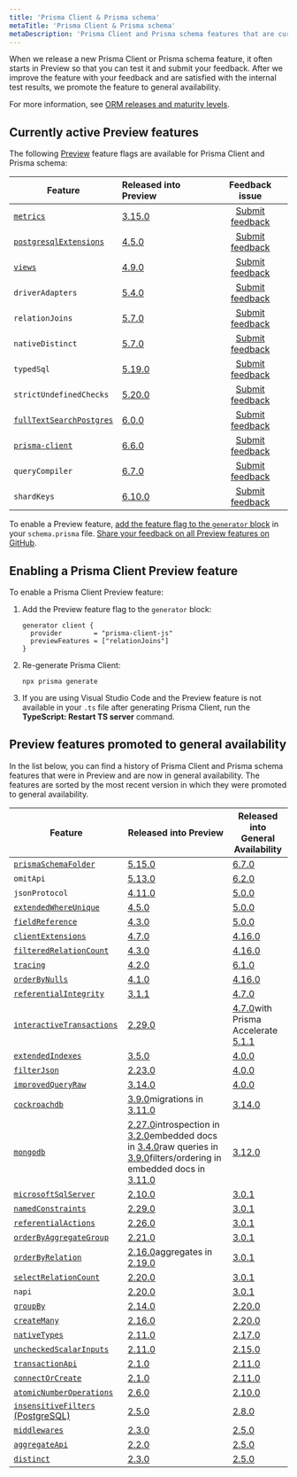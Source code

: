 ```yaml
---
title: 'Prisma Client & Prisma schema'
metaTitle: 'Prisma Client & Prisma schema'
metaDescription: 'Prisma Client and Prisma schema features that are currently in Preview.'
---
```


<!-- TopBlock -->

When we release a new Prisma Client or Prisma schema feature, it often starts in Preview so that you can test it and submit your feedback. After we improve the feature with your feedback and are satisfied with the internal test results, we promote the feature to general availability.

For more information, see [ORM releases and maturity levels](/orm/more/releases).

## Currently active Preview features

The following [Preview](/orm/more/releases#preview) feature flags are available for Prisma Client and Prisma schema:

| Feature                                                                         | Released into Preview                                          |                            Feedback issue                             |
| ------------------------------------------------------------------------------- | :------------------------------------------------------------- | :-------------------------------------------------------------------: |
| [`metrics`](/orm/prisma-client/observability-and-logging/metrics)               | [3.15.0](https://github.com/prisma/prisma/releases/tag/3.15.0) |   [Submit feedback](https://github.com/prisma/prisma/issues/13579)    |
| [`postgresqlExtensions`](/orm/prisma-schema/postgresql-extensions)              | [4.5.0](https://github.com/prisma/prisma/releases/tag/4.5.0)   |   [Submit feedback](https://github.com/prisma/prisma/issues/15835)    |
| [`views`](/orm/prisma-schema/data-model/views)                                  | [4.9.0](https://github.com/prisma/prisma/releases/tag/4.9.0)   |   [Submit feedback](https://github.com/prisma/prisma/issues/17335)    |
| `driverAdapters`                                                                | [5.4.0](https://github.com/prisma/prisma/releases/tag/5.4.0)   |    [Submit feedback](https://github.com/prisma/prisma/issues/3108)    |
| `relationJoins`                                                                 | [5.7.0](https://github.com/prisma/prisma/releases/tag/5.7.0)   | [Submit feedback](https://github.com/prisma/prisma/discussions/22288) |
| `nativeDistinct`                                                                | [5.7.0](https://github.com/prisma/prisma/releases/tag/5.7.0)   | [Submit feedback](https://github.com/prisma/prisma/discussions/22287) |
| `typedSql`                                                                      | [5.19.0](https://github.com/prisma/prisma/releases/tag/5.19.0) | [Submit feedback](https://github.com/prisma/prisma/discussions/25106) |
| `strictUndefinedChecks`                                                         | [5.20.0](https://github.com/prisma/prisma/releases/tag/5.20.0) | [Submit feedback](https://github.com/prisma/prisma/discussions/25271) |
| [`fullTextSearchPostgres`](/orm/prisma-client/queries/full-text-search)         | [6.0.0](https://github.com/prisma/prisma/releases/tag/6.0.0)   |   [Submit feedback](https://github.com/prisma/prisma/issues/25773)    |
| [`prisma-client`](/orm/prisma-schema/overview/generators#prisma-client-preview) | [6.6.0](https://pris.ly/release/6.6.0)                         |   [Submit feedback](https://github.com/prisma/prisma/issues/25773)    |
| `queryCompiler`                                                                 | [6.7.0](https://pris.ly/release/6.7.0)                         |      [Submit feedback](https://github.com/prisma/prisma/issues/)      |
| `shardKeys`                                                                     | [6.10.0](https://pris.ly/release/6.10.0)                       |      [Submit feedback](https://github.com/prisma/prisma/issues/)      |

To enable a Preview feature, [add the feature flag to the `generator` block](#enabling-a-prisma-client-preview-feature) in your `schema.prisma` file. [Share your feedback on all Preview features on GitHub](https://github.com/prisma/prisma/issues/3108).

## Enabling a Prisma Client Preview feature

To enable a Prisma Client Preview feature:

1. Add the Preview feature flag to the `generator` block:

   ```prisma
   generator client {
     provider        = "prisma-client-js"
     previewFeatures = ["relationJoins"]
   }
   ```

2. Re-generate Prisma Client:

   ```terminal
   npx prisma generate
   ```

3. If you are using Visual Studio Code and the Preview feature is not available in your `.ts` file after generating Prisma Client, run the **TypeScript: Restart TS server** command.

## Preview features promoted to general availability

In the list below, you can find a history of Prisma Client and Prisma schema features that were in Preview and are now in general availability. The features are sorted by the most recent version in which they were promoted to general availability.

| Feature                                                                                                                    | Released into Preview                                                                                                                                                                                                                                                                                                                                                                                                                              | Released into General Availability                                                                                                                         |
| -------------------------------------------------------------------------------------------------------------------------- | -------------------------------------------------------------------------------------------------------------------------------------------------------------------------------------------------------------------------------------------------------------------------------------------------------------------------------------------------------------------------------------------------------------------------------------------------- | ---------------------------------------------------------------------------------------------------------------------------------------------------------- |
| [`prismaSchemaFolder`](/orm/prisma-schema/overview/location#multi-file-prisma-schema)                                      | [5.15.0](https://github.com/prisma/prisma/releases/tag/5.15.0)                                                                                                                                                                                                                                                                                                                                                                                     | [6.7.0](https://pris.ly/release/6.7.0)                                                                                                                     |
| `omitApi`                                                                                                                  | [5.13.0](https://github.com/prisma/prisma/releases/tag/5.13.0)                                                                                                                                                                                                                                                                                                                                                                                     | [6.2.0](https://github.com/prisma/prisma/releases/tag/6.2.0)                                                                                               |
| `jsonProtocol`                                                                                                             | [4.11.0](https://github.com/prisma/prisma/releases/tag/4.11.0)                                                                                                                                                                                                                                                                                                                                                                                     | [5.0.0](https://github.com/prisma/prisma/releases/tag/5.0.0)                                                                                               |
| [`extendedWhereUnique`](/orm/reference/prisma-client-reference#filter-on-non-unique-fields-with-userwhereuniqueinput)      | [4.5.0](https://github.com/prisma/prisma/releases/tag/4.5.0)                                                                                                                                                                                                                                                                                                                                                                                       | [5.0.0](https://github.com/prisma/prisma/releases/tag/5.0.0)                                                                                               |
| [`fieldReference`](/orm/reference/prisma-client-reference#compare-columns-in-the-same-table)                               | [4.3.0](https://github.com/prisma/prisma/releases/tag/4.3.0)                                                                                                                                                                                                                                                                                                                                                                                       | [5.0.0](https://github.com/prisma/prisma/releases/tag/5.0.0)                                                                                               |
| [`clientExtensions`](/orm/prisma-client/client-extensions)                                                                 | [4.7.0](https://github.com/prisma/prisma/releases/tag/4.7.0)                                                                                                                                                                                                                                                                                                                                                                                       | [4.16.0](https://github.com/prisma/prisma/releases/tag/4.16.0)                                                                                             |
| [`filteredRelationCount`](/orm/prisma-client/queries/aggregation-grouping-summarizing#filter-the-relation-count)           | [4.3.0](https://github.com/prisma/prisma/releases/tag/4.3.0)                                                                                                                                                                                                                                                                                                                                                                                       | [4.16.0](https://github.com/prisma/prisma/releases/tag/4.16.0)                                                                                             |
| [`tracing`](/orm/prisma-client/observability-and-logging/opentelemetry-tracing)                                            | [4.2.0](https://github.com/prisma/prisma/releases/tag/4.2.0)                                                                                                                                                                                                                                                                                                                                                                                       | [6.1.0](https://github.com/prisma/prisma/releases/tag/6.1.0)                                                                                               |
| [`orderByNulls`](/orm/prisma-client/queries/filtering-and-sorting#sort-with-null-records-first-or-last)                    | [4.1.0](https://github.com/prisma/prisma/releases/tag/4.1.0)                                                                                                                                                                                                                                                                                                                                                                                       | [4.16.0](https://github.com/prisma/prisma/releases/tag/4.16.0)                                                                                             |
| [`referentialIntegrity`](/orm/prisma-schema/data-model/relations/relation-mode)                                            | [3.1.1](https://github.com/prisma/prisma/releases/tag/3.1.1)                                                                                                                                                                                                                                                                                                                                                                                       | [4.7.0](https://github.com/prisma/prisma/releases/tag/4.7.0)                                                                                               |
| [`interactiveTransactions`](/orm/prisma-client/queries/transactions#interactive-transactions)                              | [2.29.0](https://github.com/prisma/prisma/releases/tag/2.29.0)                                                                                                                                                                                                                                                                                                                                                                                     | [4.7.0](https://github.com/prisma/prisma/releases/tag/4.7.0)<!-- br -->with Prisma Accelerate [5.1.1](https://github.com/prisma/prisma/releases/tag/5.1.1) |
| [`extendedIndexes`](/orm/prisma-schema/data-model/indexes)                                                                 | [3.5.0](https://github.com/prisma/prisma/releases/tag/3.5.0)                                                                                                                                                                                                                                                                                                                                                                                       | [4.0.0](https://github.com/prisma/prisma/releases/tag/4.0.0)                                                                                               |
| [`filterJson`](/orm/prisma-client/special-fields-and-types/working-with-json-fields#filter-on-a-json-field-simple)         | [2.23.0](https://github.com/prisma/prisma/releases/tag/2.23.0)                                                                                                                                                                                                                                                                                                                                                                                     | [4.0.0](https://github.com/prisma/prisma/releases/tag/4.0.0)                                                                                               |
| [`improvedQueryRaw`](/orm/prisma-client/using-raw-sql/raw-queries#raw-query-type-mapping)                                  | [3.14.0](https://github.com/prisma/prisma/releases/tag/3.14.0)                                                                                                                                                                                                                                                                                                                                                                                     | [4.0.0](https://github.com/prisma/prisma/releases/tag/4.0.0)                                                                                               |
| [`cockroachdb`](/orm/overview/databases/cockroachdb)                                                                       | [3.9.0](https://github.com/prisma/prisma/releases/tag/3.9.0)<!-- br -->migrations in [3.11.0](https://github.com/prisma/prisma/releases/tag/3.11.0)                                                                                                                                                                                                                                                                                                | [3.14.0](https://github.com/prisma/prisma/releases/tag/3.14.0)                                                                                             |
| [`mongodb`](/orm/overview/databases/mongodb)                                                                               | [2.27.0](https://github.com/prisma/prisma/releases/tag/2.27.0)<!-- br -->introspection in [3.2.0](https://github.com/prisma/prisma/releases/tag/3.2.0)<!-- br -->embedded docs in [3.4.0](https://github.com/prisma/prisma/releases/tag/3.4.0)<!-- br -->raw queries in [3.9.0](https://github.com/prisma/prisma/releases/tag/3.9.0)<!-- br -->filters/ordering in embedded docs in [3.11.0](https://github.com/prisma/prisma/releases/tag/3.11.0) | [3.12.0](https://github.com/prisma/prisma/releases/tag/3.12.0)                                                                                             |
| [`microsoftSqlServer`](/orm/overview/databases/sql-server)                                                                 | [2.10.0](https://github.com/prisma/prisma/releases/tag/2.10.0)                                                                                                                                                                                                                                                                                                                                                                                     | [3.0.1](https://github.com/prisma/prisma/releases/tag/3.0.1)                                                                                               |
| [`namedConstraints`](/orm/prisma-schema/data-model/database-mapping#constraint-and-index-names)                            | [2.29.0](https://github.com/prisma/prisma/releases/tag/2.29.0)                                                                                                                                                                                                                                                                                                                                                                                     | [3.0.1](https://github.com/prisma/prisma/releases/tag/3.0.1)                                                                                               |
| [`referentialActions`](/orm/prisma-schema/data-model/relations/referential-actions)                                        | [2.26.0](https://github.com/prisma/prisma/releases/tag/2.26.0)                                                                                                                                                                                                                                                                                                                                                                                     | [3.0.1](https://github.com/prisma/prisma/releases/tag/3.0.1)                                                                                               |
| [`orderByAggregateGroup`](/orm/prisma-client/queries/aggregation-grouping-summarizing#order-by-aggregate-group)            | [2.21.0](https://github.com/prisma/prisma/releases/tag/2.21.0)                                                                                                                                                                                                                                                                                                                                                                                     | [3.0.1](https://github.com/prisma/prisma/releases/tag/3.0.1)                                                                                               |
| [`orderByRelation`](/orm/prisma-client/queries/filtering-and-sorting#sort-by-relation)                                     | [2.16.0](https://github.com/prisma/prisma/releases/tag/2.16.0)<!-- br -->aggregates in [2.19.0](https://github.com/prisma/prisma/releases/tag/2.19.0)                                                                                                                                                                                                                                                                                              | [3.0.1](https://github.com/prisma/prisma/releases/tag/3.0.1)                                                                                               |
| [`selectRelationCount`](/orm/prisma-client/queries/aggregation-grouping-summarizing#count-relations)                       | [2.20.0](https://github.com/prisma/prisma/releases/tag/2.20.0)                                                                                                                                                                                                                                                                                                                                                                                     | [3.0.1](https://github.com/prisma/prisma/releases/tag/3.0.1)                                                                                               |
| `napi`                                                                                                                     | [2.20.0](https://github.com/prisma/prisma/releases/tag/2.20.0)                                                                                                                                                                                                                                                                                                                                                                                     | [3.0.1](https://github.com/prisma/prisma/releases/tag/3.0.1)                                                                                               |
| [`groupBy`](/orm/reference/prisma-client-reference#groupby)                                                                | [2.14.0](https://github.com/prisma/prisma/releases/tag/2.14.0)                                                                                                                                                                                                                                                                                                                                                                                     | [2.20.0](https://github.com/prisma/prisma/releases/tag/2.20.0)                                                                                             |
| [`createMany`](/orm/reference/prisma-client-reference#createmany)                                                          | [2.16.0](https://github.com/prisma/prisma/releases/tag/2.16.0)                                                                                                                                                                                                                                                                                                                                                                                     | [2.20.0](https://github.com/prisma/prisma/releases/tag/2.20.0)                                                                                             |
| [`nativeTypes`](/orm/prisma-schema/data-model/models#native-types-mapping)                                                 | [2.11.0](https://github.com/prisma/prisma/releases/tag/2.11.0)                                                                                                                                                                                                                                                                                                                                                                                     | [2.17.0](https://github.com/prisma/prisma/releases/tag/2.17.0)                                                                                             |
| [`uncheckedScalarInputs`](/orm/prisma-client/queries/relation-queries#create-a-single-record-and-multiple-related-records) | [2.11.0](https://github.com/prisma/prisma/releases/tag/2.11.0)                                                                                                                                                                                                                                                                                                                                                                                     | [2.15.0](https://github.com/prisma/prisma/releases/tag/2.15.0)                                                                                             |
| [`transactionApi`](/orm/prisma-client/queries/transactions#the-transaction-api)                                            | [2.1.0](https://github.com/prisma/prisma/releases/tag/2.1.0)                                                                                                                                                                                                                                                                                                                                                                                       | [2.11.0](https://github.com/prisma/prisma/releases/tag/2.11.0)                                                                                             |
| [`connectOrCreate`](/orm/reference/prisma-client-reference#connectorcreate)                                                | [2.1.0](https://github.com/prisma/prisma/releases/tag/2.1.0)                                                                                                                                                                                                                                                                                                                                                                                       | [2.11.0](https://github.com/prisma/prisma/releases/tag/2.11.0)                                                                                             |
| [`atomicNumberOperations`](/orm/reference/prisma-client-reference#atomic-number-operations)                                | [2.6.0](https://github.com/prisma/prisma/releases/tag/2.6.0)                                                                                                                                                                                                                                                                                                                                                                                       | [2.10.0](https://github.com/prisma/prisma/releases/tag/2.10.0)                                                                                             |
| [`insensitiveFilters` (PostgreSQL)](/orm/prisma-client/queries/filtering-and-sorting#case-insensitive-filtering)           | [2.5.0](https://github.com/prisma/prisma/releases/tag/2.5.0)                                                                                                                                                                                                                                                                                                                                                                                       | [2.8.0](https://github.com/prisma/prisma/releases/tag/2.8.0)                                                                                               |
| [`middlewares`](/orm/prisma-client/client-extensions/middleware)                                                           | [2.3.0](https://github.com/prisma/prisma/releases/tag/2.3.0)                                                                                                                                                                                                                                                                                                                                                                                       | [2.5.0](https://github.com/prisma/prisma/releases/tag/2.5.0)                                                                                               |
| [`aggregateApi`](/orm/prisma-client/queries/aggregation-grouping-summarizing#aggregate)                                    | [2.2.0](https://github.com/prisma/prisma/releases/tag/2.2.0)                                                                                                                                                                                                                                                                                                                                                                                       | [2.5.0](https://github.com/prisma/prisma/releases/tag/2.5.0)                                                                                               |
| [`distinct`](/orm/reference/prisma-client-reference#distinct)                                                              | [2.3.0](https://github.com/prisma/prisma/releases/tag/2.3.0)                                                                                                                                                                                                                                                                                                                                                                                       | [2.5.0](https://github.com/prisma/prisma/releases/tag/2.5.0)                                                                                               |
